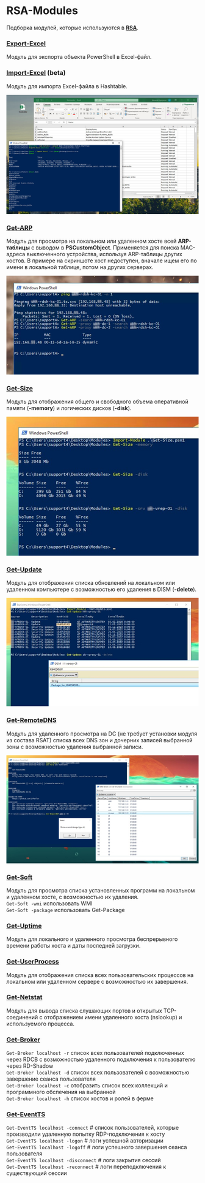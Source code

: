 # RSA-Modules
Подборка модулей, которые используются в **[RSA](https://github.com/Lifailon/RSA)**.

### [Export-Excel](https://github.com/Lifailon/RSA-Modules/blob/rsa/Convert-Excel/Export-Excel.psm1)
Модуль для экспорта объекта PowerShell в Excel-файл.

### [Import-Excel](https://github.com/Lifailon/RSA-Modules/blob/rsa/Convert-Excel/Import-Excel.psm1) (beta)
Модуль для импорта Excel-файла в Hashtable.

![Image alt](https://github.com/Lifailon/RSA-Modules/blob/rsa/Convert-Excel/Example.jpg)

### [Get-ARP](https://github.com/Lifailon/RSA-Modules/blob/rsa/Modules/Get-ARP.psm1)
Модуль для просмотра на локальном или удаленном хосте всей **ARP-таблицы** с выводом в **PSCustomObject**. Применяется для поиска MAC-адреса выключенного устройства, используя ARP-таблицы других хостов. В примере на скриншоте хост недоступен, вначале ищем его по имени в локальной таблице, потом на других серверах.

![Image alt](https://github.com/Lifailon/RSA-Modules/blob/rsa/Screen/Get-ARP-Search-MAC.jpg)

### [Get-Size](https://github.com/Lifailon/RSA-Modules/blob/rsa/Modules/Get-Size.psm1)
Модуль для отображения общего и свободного объема оперативной памяти (**-memory**) и логических дисков (**-disk**).

![Image alt](https://github.com/Lifailon/RSA-Modules/blob/rsa/Screen/Get-Size.jpg)

### [Get-Update](https://github.com/Lifailon/RSA-Modules/blob/rsa/Modules/Get-Update.psm1)
Модуль для отображения списка обновлений на локальном или удаленном компьютере с возможностью его удаления в DISM (**-delete**).

![Image alt](https://github.com/Lifailon/RSA-Modules/blob/rsa/Screen/Get-Update.jpg)

### [Get-RemoteDNS](https://github.com/Lifailon/RSA-Modules/blob/rsa/Modules/Get-RemoteDNS.psm1)
Модуль для удаленного просмотра на DC (не требует установки модуля из состава RSAT) списка всех DNS зон и дочерних записей выбранной зоны с возможностью удаления выбранной записи.

![Image alt](https://github.com/Lifailon/RSA-Modules/blob/rsa/Screen/Get-RemoteDNS.jpg)

### [Get-Soft](https://github.com/Lifailon/RSA-Modules/blob/rsa/Modules/Get-Soft.psm1)
Модуль для просмотра списка установленных программ на локальном и удаленном хосте, с возможностью их удаления. \
`Get-Soft -wmi` использовать WMI \
`Get-Soft -package` использовать Get-Package

### [Get-Uptime](https://github.com/Lifailon/RSA-Modules/blob/rsa/Modules/Get-Uptime.psm1)
Модуль для локального и удаленного просмотра беспрерывного времени работы хоста и даты последней загрузки.

### [Get-UserProcess](https://github.com/Lifailon/RSA-Modules/blob/rsa/Modules/Get-UserProcess.psm1)
Модуль для отображения списка всех пользовательских процессов на локальном или удаленном сервере с возможностью их завершения.

### [Get-Netstat](https://github.com/Lifailon/RSA-Modules/blob/rsa/Modules/Get-Netstat.psm1)
Модуль для вывода списка слушающих портов и открытых TCP-соединений с отображением имени удаленного хоста (nslookup) и используемого процесса.

### [Get-Broker](https://github.com/Lifailon/RSA-Modules/blob/rsa/Modules/Get-Broker.psm1)
`Get-Broker localhost -r` список всех пользователей подключенных через RDCB с возможностью удаленного подключения к пользователю через RD-Shadow \
`Get-Broker localhost -d` список всех пользователей с возможностью завершение сеанса пользователя \
`Get-Broker localhost -c` отобразить список всех коллекций и программного обспечения на выбранной \
`Get-Broker localhost -h` список хостов и ролей в ферме

### [Get-EventTS](https://github.com/Lifailon/RSA-Modules/blob/rsa/Modules/Get-EventTS.psm1)
`Get-EventTS localhost -connect` # список пользователей, которые производили удаленную попытку RDP-подключения к хосту \
`Get-EventTS localhost -logon` # логи успешной авторизации \
`Get-EventTS localhost -logoff` # логи успешного завершения сеанса пользователя \
`Get-EventTS localhost -disconnect` # логи закрытия сессий \
`Get-EventTS localhost -reconnect` # логи переподключения к существующий сессии
